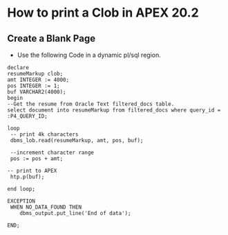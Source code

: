 # How to print a Clob in APEX 20.2

## Create a Blank Page


- Use the following Code in a dynamic pl/sql region.

```
declare
resumeMarkup clob;
amt INTEGER := 4000;
pos INTEGER := 1;
buf VARCHAR2(4000);
begin
--Get the resume from Oracle Text filtered_docs table.
select document into resumeMarkup from filtered_docs where query_id = :P4_QUERY_ID;

loop
 -- print 4k characters
 dbms_lob.read(resumeMarkup, amt, pos, buf);

 --increment character range
 pos := pos + amt;

-- print to APEX
 htp.p(buf);

end loop;

EXCEPTION
 WHEN NO_DATA_FOUND THEN
    dbms_output.put_line('End of data');

END;
```

